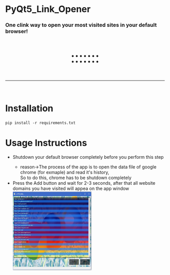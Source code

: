 
<br>
<h1>PyQt5_Link_Opener</h1>
<h3>One clink way to open your most visited sites in your default browser!</h3>
<p align="center" style="text-align:center;font-size:45px">:::::::</p>
<hr>
<br>
<h1>Installation</h1>

`pip install -r requirements.txt`
    
<h1>Usage Instructions</h1>
<ul>
    <li>Shutdown your default browser completely before you perform this step</li>
    <ul>
      <li>reason->The process of the app is to open the data file of google chrome (for exmaple) and read it's history,<br>So to do this, chrome has to be shutdown completely</li>
    </ul>
    <li>Press the Add button and wait for 2-3 seconds, after that all website domains you have visited will appea on the app window</li>
    <img src="./images/hyperLink.jpg" alt="app_window" width="250px" height="250px">
  </ul>

